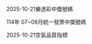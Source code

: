 
2025-10-21樂透彩中獎號碼

                                
114年 07~08月統一發票中獎號碼
                             
2025-10-21空氣品質指標
                              
